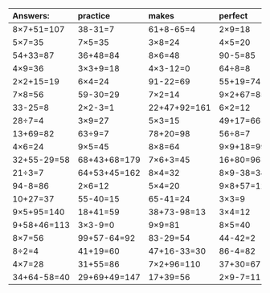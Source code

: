 | Answers: | practice | makes | perfect | ! |
| :--- | :--- | :--- | :--- | :--- |
| 8×7+51=107 | 38-31=7 | 61+8-65=4 | 2×9=18 | 53+22=75 | 
| 5×7=35 | 7×5=35 | 3×8=24 | 4×5=20 | 7×3+71=92 | 
| 54+33=87 | 36+48=84 | 8×6=48 | 90-5=85 | 5×2=10 | 
| 4×9=36 | 3×3+9=18 | 4×3-12=0 | 64÷8=8 | 3×5-6=9 | 
| 2×2+15=19 | 6×4=24 | 91-22=69 | 55+19=74 | 84+57+45=186 | 
| 7×8=56 | 59-30=29 | 7×2=14 | 9×2+67=85 | 7×7=49 | 
| 33-25=8 | 2×2-3=1 | 22+47+92=161 | 6×2=12 | 13+63=76 | 
| 28÷7=4 | 3×9=27 | 5×3=15 | 49+17=66 | 5×6=30 | 
| 13+69=82 | 63÷9=7 | 78+20=98 | 56÷8=7 | 27+15=42 | 
| 4×6=24 | 9×5=45 | 8×8=64 | 9×9+18=99 | 43+56=99 | 
| 32+55-29=58 | 68+43+68=179 | 7×6+3=45 | 16+80=96 | 69+11-79=1 | 
| 21÷3=7 | 64+53+45=162 | 8×4=32 | 8×9-38=34 | 8×9=72 | 
| 94-8=86 | 2×6=12 | 5×4=20 | 9×8+57=129 | 97-6=91 | 
| 10+27=37 | 55-40=15 | 65-41=24 | 3×3=9 | 17+58+56=131 | 
| 9×5+95=140 | 18+41=59 | 38+73-98=13 | 3×4=12 | 4×8=32 | 
| 9+58+46=113 | 3×3-9=0 | 9×9=81 | 8×5=40 | 42+41=83 | 
| 8×7=56 | 99+57-64=92 | 83-29=54 | 44-42=2 | 5×5=25 | 
| 8÷2=4 | 41+19=60 | 47+16-33=30 | 86-4=82 | 67+26=93 | 
| 4×7=28 | 31+55=86 | 7×2+96=110 | 37+30=67 | 18+17=35 | 
| 34+64-58=40 | 29+69+49=147 | 17+39=56 | 2×9-7=11 | 1×5=5 | 
